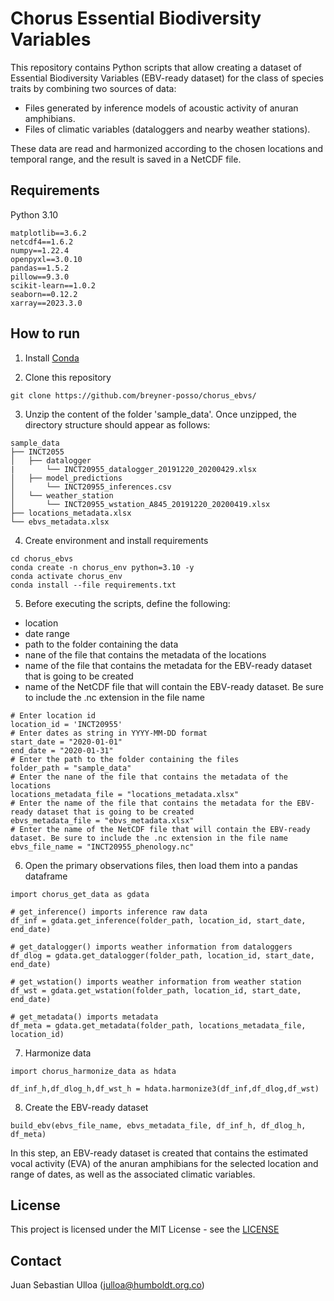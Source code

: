 # Chorus Essential Biodiversity Variables
This repository contains Python scripts that allow creating a dataset of Essential Biodiversity Variables (EBV-ready dataset) for the class of species traits by combining two sources of data:

* Files generated by inference models of acoustic activity of anuran amphibians.
* Files of climatic variables (dataloggers and nearby weather stations).

These data are read and harmonized according to the chosen locations and temporal range, and the result is saved in a NetCDF file.

## Requirements

Python 3.10

```
matplotlib==3.6.2
netcdf4==1.6.2
numpy==1.22.4
openpyxl==3.0.10
pandas==1.5.2
pillow==9.3.0
scikit-learn==1.0.2
seaborn==0.12.2
xarray==2023.3.0
```

## How to run

1. Install [Conda](https://docs.conda.io/projects/conda/en/stable/)

2. Clone this repository

```
git clone https://github.com/breyner-posso/chorus_ebvs/
```

3. Unzip the content of the folder 'sample_data'. Once unzipped, the directory structure should appear as follows:

```
sample_data
├── INCT2055
│   ├── datalogger
|       └── INCT20955_datalogger_20191220_20200429.xlsx
│   ├── model_predictions
│       └── INCT20955_inferences.csv
│   └── weather_station
│       └── INCT20955_wstation_A845_20191220_20200419.xlsx
├── locations_metadata.xlsx
└── ebvs_metadata.xlsx
```

4. Create environment and install requirements

```
cd chorus_ebvs
conda create -n chorus_env python=3.10 -y
conda activate chorus_env
conda install --file requirements.txt
```

5. Before executing the scripts, define the following:
+ location
+ date range
+ path to the folder containing the data
+ nane of the file that contains the metadata of the locations
+ name of the file that contains the metadata for the EBV-ready dataset that is going to be created
+ name of the NetCDF file that will contain the EBV-ready dataset. Be sure to include the .nc extension in the file name
```
# Enter location id
location_id = 'INCT20955'
# Enter dates as string in YYYY-MM-DD format
start_date = "2020-01-01"
end_date = "2020-01-31"
# Enter the path to the folder containing the files
folder_path = "sample_data"
# Enter the nane of the file that contains the metadata of the locations
locations_metadata_file = "locations_metadata.xlsx"
# Enter the name of the file that contains the metadata for the EBV-ready dataset that is going to be created
ebvs_metadata_file = "ebvs_metadata.xlsx"
# Enter the name of the NetCDF file that will contain the EBV-ready dataset. Be sure to include the .nc extension in the file name
ebvs_file_name = "INCT20955_phenology.nc"
```

6. Open the primary observations files, then load them into a pandas dataframe

```
import chorus_get_data as gdata

# get_inference() imports inference raw data
df_inf = gdata.get_inference(folder_path, location_id, start_date, end_date)

# get_datalogger() imports weather information from dataloggers
df_dlog = gdata.get_datalogger(folder_path, location_id, start_date, end_date)

# get_wstation() imports weather information from weather station
df_wst = gdata.get_wstation(folder_path, location_id, start_date, end_date)

# get_metadata() imports metadata
df_meta = gdata.get_metadata(folder_path, locations_metadata_file, location_id)
```

7. Harmonize data

```
import chorus_harmonize_data as hdata

df_inf_h,df_dlog_h,df_wst_h = hdata.harmonize3(df_inf,df_dlog,df_wst)
```

8. Create the EBV-ready dataset

```
build_ebv(ebvs_file_name, ebvs_metadata_file, df_inf_h, df_dlog_h, df_meta)
```

In this step, an EBV-ready dataset is created that contains the estimated vocal activity (EVA) of the anuran amphibians for the selected location and range of dates, as well as the associated climatic variables.

## License

This project is licensed under the MIT License - see the [LICENSE](https://github.com/breyner-posso/chorus_ebvs/blob/main/LICENSE)

## Contact

Juan Sebastian Ulloa (julloa@humboldt.org.co)
